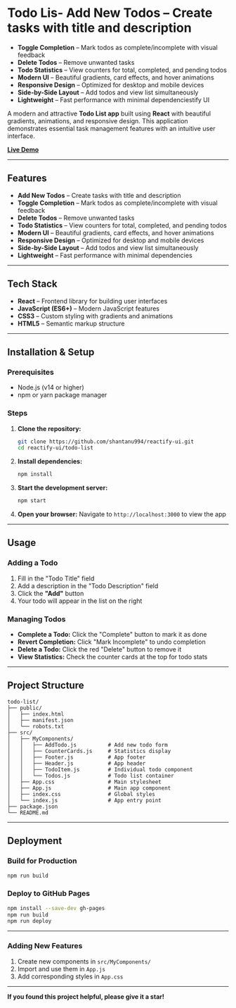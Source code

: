 # Todo Lis- **Add New Todos** – Create tasks with title and description
- **Toggle Completion** – Mark todos as complete/incomplete with visual feedback
- **Delete Todos** – Remove unwanted tasks
- **Todo Statistics** – View counters for total, completed, and pending todos
- **Modern UI** – Beautiful gradients, card effects, and hover animations
- **Responsive Design** – Optimized for desktop and mobile devices
- **Side-by-Side Layout** – Add todos and view list simultaneously
- **Lightweight** – Fast performance with minimal dependenciestify UI

A modern and attractive **Todo List app** built using **React** with beautiful gradients, animations, and responsive design. This application demonstrates essential task management features with an intuitive user interface.

**[Live Demo](https://shantanu994.github.io/reactify-ui/)**

---

## Features

-  **Add New Todos** – Create tasks with title and description
-  **Toggle Completion** – Mark todos as complete/incomplete with visual feedback
-  **Delete Todos** – Remove unwanted tasks
-  **Todo Statistics** – View counters for total, completed, and pending todos
-  **Modern UI** – Beautiful gradients, card effects, and hover animations
-  **Responsive Design** – Optimized for desktop and mobile devices
-  **Side-by-Side Layout** – Add todos and view list simultaneously
-  **Lightweight** – Fast performance with minimal dependencies

---

## Tech Stack

- **React** – Frontend library for building user interfaces
- **JavaScript (ES6+)** – Modern JavaScript features
- **CSS3** – Custom styling with gradients and animations
- **HTML5** – Semantic markup structure

---

## Installation & Setup

### Prerequisites
- Node.js (v14 or higher)
- npm or yarn package manager

### Steps

1. **Clone the repository:**
   ```bash
   git clone https://github.com/shantanu994/reactify-ui.git
   cd reactify-ui/todo-list
   ```

2. **Install dependencies:**
   ```bash
   npm install
   ```

3. **Start the development server:**
   ```bash
   npm start
   ```

4. **Open your browser:**
   Navigate to `http://localhost:3000` to view the app

---

## Usage

### Adding a Todo
1. Fill in the "Todo Title" field
2. Add a description in the "Todo Description" field
3. Click the **"Add"** button
4. Your todo will appear in the list on the right

### Managing Todos
- **Complete a Todo:** Click the "Complete" button to mark it as done
- **Revert Completion:** Click "Mark Incomplete" to undo completion
- **Delete a Todo:** Click the red "Delete" button to remove it
- **View Statistics:** Check the counter cards at the top for todo stats

---

## Project Structure

```
todo-list/
├── public/
│   ├── index.html
│   ├── manifest.json
│   └── robots.txt
├── src/
│   ├── MyComponents/
│   │   ├── AddTodo.js          # Add new todo form
│   │   ├── CounterCards.js     # Statistics display
│   │   ├── Footer.js           # App footer
│   │   ├── Header.js           # App header
│   │   ├── TodoItem.js         # Individual todo component
│   │   └── Todos.js            # Todo list container
│   ├── App.css                 # Main stylesheet
│   ├── App.js                  # Main app component
│   ├── index.css               # Global styles
│   └── index.js                # App entry point
├── package.json
└── README.md
```
---

## Deployment

### Build for Production
```bash
npm run build
```

### Deploy to GitHub Pages
```bash
npm install --save-dev gh-pages
npm run build
npm run deploy
```
---

### Adding New Features
1. Create new components in `src/MyComponents/`
2. Import and use them in `App.js`
3. Add corresponding styles in `App.css`

---

**If you found this project helpful, please give it a star!**

   